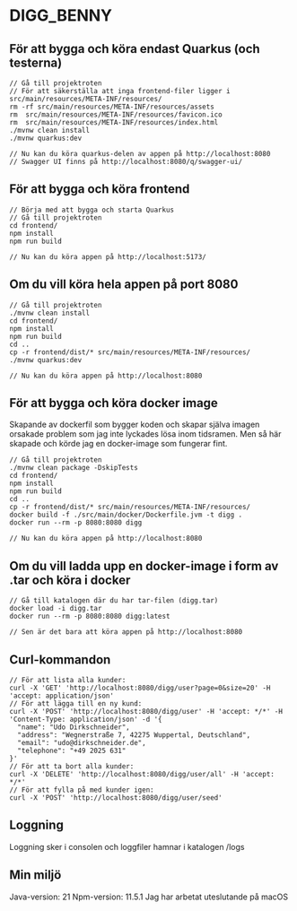 # DIGG_BENNY
## För att bygga och köra endast Quarkus (och testerna)
```shell script
// Gå till projektroten
// För att säkerställa att inga frontend-filer ligger i src/main/resources/META-INF/resources/
rm -rf src/main/resources/META-INF/resources/assets
rm  src/main/resources/META-INF/resources/favicon.ico
rm  src/main/resources/META-INF/resources/index.html
./mvnw clean install 
./mvnw quarkus:dev

// Nu kan du köra quarkus-delen av appen på http://localhost:8080
// Swagger UI finns på http://localhost:8080/q/swagger-ui/
```
## För att bygga och köra frontend
```shell script
// Börja med att bygga och starta Quarkus
// Gå till projektroten
cd frontend/
npm install
npm run build

// Nu kan du köra appen på http://localhost:5173/
```
## Om du vill köra hela appen på port 8080
```shell script
// Gå till projektroten
./mvnw clean install
cd frontend/
npm install
npm run build
cd ..
cp -r frontend/dist/* src/main/resources/META-INF/resources/
./mvnw quarkus:dev

// Nu kan du köra appen på http://localhost:8080
```
## För att bygga och köra docker image
Skapande av dockerfil som bygger koden och skapar själva imagen orsakade problem som jag inte lyckades lösa inom tidsramen. Men 
så här skapade och körde jag en docker-image som fungerar fint.
```shell script
// Gå till projektroten
./mvnw clean package -DskipTests
cd frontend/
npm install
npm run build
cd ..
cp -r frontend/dist/* src/main/resources/META-INF/resources/
docker build -f ./src/main/docker/Dockerfile.jvm -t digg .
docker run --rm -p 8080:8080 digg

// Nu kan du köra appen på http://localhost:8080
```
## Om du vill ladda upp en docker-image i form av .tar och köra i docker
```shell script
// Gå till katalogen där du har tar-filen (digg.tar)
docker load -i digg.tar
docker run --rm -p 8080:8080 digg:latest

// Sen är det bara att köra appen på http://localhost:8080
```
## Curl-kommandon
```shell script
// För att lista alla kunder:
curl -X 'GET' 'http://localhost:8080/digg/user?page=0&size=20' -H 'accept: application/json'
// För att lägga till en ny kund:
curl -X 'POST' 'http://localhost:8080/digg/user' -H 'accept: */*' -H 'Content-Type: application/json' -d '{
  "name": "Udo Dirkschneider",
  "address": "Wegnerstraße 7, 42275 Wuppertal, Deutschland",
  "email": "udo@dirkschneider.de",
  "telephone": "+49 2025 631"
}'
// För att ta bort alla kunder:
curl -X 'DELETE' 'http://localhost:8080/digg/user/all' -H 'accept: */*'
// För att fylla på med kunder igen:
curl -X 'POST' 'http://localhost:8080/digg/user/seed' 
```
## Loggning
Loggning sker i consolen och loggfiler hamnar i katalogen /logs

## Min miljö
Java-version: 21
Npm-version: 11.5.1
Jag har arbetat uteslutande på macOS
